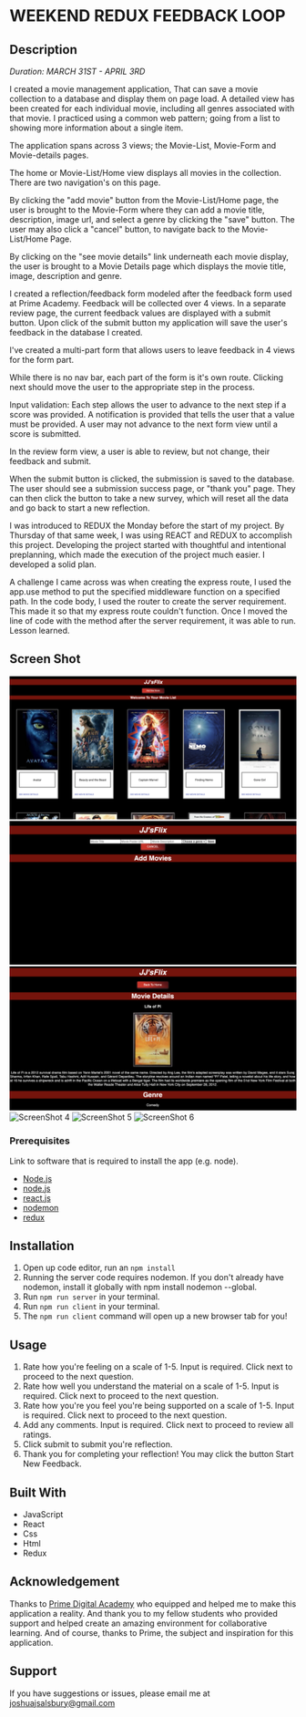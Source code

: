 # WEEKEND REDUX FEEDBACK LOOP

## Description

_Duration: MARCH 31ST - APRIL 3RD_

I created a movie management application, That can save a movie collection to a database and display them on page load. A detailed view has been created for each individual movie, including all genres associated with that movie. I practiced using a common web pattern; going from a list to showing more information about a single item.

The application spans across 3 views; the Movie-List, Movie-Form and Movie-details pages. 

The home or Movie-List/Home view displays all movies in the collection. There are two navigation's on this page.

By clicking the "add movie" button from the Movie-List/Home page, the user is brought to the Movie-Form where they can add a movie title, description, image url, and select a genre by clicking the "save" button. The user may also click a "cancel" button, to navigate back to the Movie-List/Home Page. 

By clicking on the "see movie details" link underneath each movie display, the user is brought to a Movie Details page which displays the movie title, image, description and genre.

I created a reflection/feedback form modeled after the feedback form used at Prime Academy. Feedback will be collected over 4 views. In a separate review page, the current feedback values are displayed with a submit button. Upon click of the submit button my application will save the user's feedback in the database I created.

I've created a multi-part form that allows users to leave feedback in 4 views for the form part.

While there is no nav bar, each part of the form is it's own route. Clicking next should move the user to the appropriate step in the process.

Input validation: Each step allows the user to advance to the next step if a score was provided. A notification is provided that tells the user that a value must be provided. A user may not advance to the next form view until a score is submitted.

In the review form view, a user is able to review, but not change, their feedback and submit. 

When the submit button is clicked, the submission is saved to the database. The user should see a submission success page, or "thank you" page. They can then click the button to take a new survey, which will reset all the data and go back to start a new reflection.

I was introduced to REDUX the Monday before the start of my project. By Thursday of that same week, I was using REACT and REDUX to accomplish this project. Developing the project started with thoughtful and intentional preplanning, which made the execution of the project much easier. I developed a solid plan.

A challenge I came across was when creating the express route, I used the app.use method to put the specified middleware function on a specified path. In the code body, I used the router to create the server requirement. This made it so that my express route couldn't function. Once I moved the line of code with the method after the server requirement, it was able to run. Lesson learned. 


## Screen Shot

![ScreenShot 1](/ScreenShot1.png?raw=true "Screenshot")
![ScreenShot 2](/ScreenShot2.png?raw=true "Screenshot")
![ScreenShot 3](/ScreenShot3.png?raw=true "Screenshot")
![ScreenShot 4](/ScreenShot4.png?raw=true "Screenshot")
![ScreenShot 5](/ScreenShot5.png?raw=true "Screenshot")
![ScreenShot 6](/ScreenShot6.png?raw=true "Screenshot")

### Prerequisites

Link to software that is required to install the app (e.g. node).

- [Node.js](https://nodejs.org/en/)
- [node.js](https://nodejs.org/en/)
- [react.js](https://reactjs.org/)
- [nodemon](https://www.npmjs.com/package/nodemon)
- [redux](https://react-redux.js.org/)

## Installation

1. Open up code editor, run an `npm install`
2. Running the server code requires nodemon. If you don't already have nodemon, install it globally with npm install nodemon --global.
3. Run `npm run server` in your terminal.
4. Run `npm run client` in your terminal.
5. The `npm run client` command will open up a new browser tab for you!

## Usage

1. Rate how you're feeling on a scale of 1-5. Input is required. Click next to proceed to the next question.
2. Rate how well you understand the material on a scale of 1-5. Input is required. Click next to proceed to the next question.
3. Rate how you're you feel you're being supported on a scale of 1-5. Input is required. Click next to proceed to the next question.
4. Add any comments. Input is required. Click next to proceed to review all ratings.
5. Click submit to submit you're reflection.
6. Thank you for completing your reflection! You may click the button Start New Feedback.

## Built With

- JavaScript  
- React  
- Css  
- Html
- Redux  

## Acknowledgement

Thanks to [Prime Digital Academy](www.primeacademy.io) who equipped and helped me to make this application a reality. And thank you to my fellow students who provided support and helped create an amazing environment for collaborative learning. And of course, thanks to Prime, the subject and inspiration for this application. 

## Support  

If you have suggestions or issues, please email me at [joshuajsalsbury@gmail.com](www.google.com)
